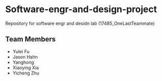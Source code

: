 # Software-engr-and-design-project
Repository for software engr and desidn lab (17485_OneLastTeammate)

## Team Members
* Yulei Fu
* Jason Hahn
* Yanghong
* Xiaoying Xia
* Yicheng Zhu